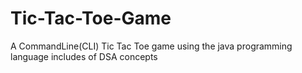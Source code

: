 # Tic-Tac-Toe-Game
A CommandLine(CLI) Tic Tac Toe game using the java programming language includes of DSA concepts
